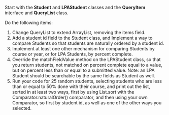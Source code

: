 Start with the **Student** and **LPAStudent** classes and the **QueryItem** interface and **QueryList** class.

Do the following items:
1. Change QueryList to extend ArrayList, removing the items field.
2. Add a student id field to the Student class, and Implement a way to compare Students so that students are naturally ordered by a student id.
3. Implement at least one other mechanism for comparing Students by course or year, or for LPA Students, by percent complete.
4. Override the matchFieldValue method on the LPAStudent class, so that you return students, not matched on percent complete equal to a value, but on percent less than or equal to a submitted value. Note: an LPA Student should be searchable by the same fields as Student as well.
5. Run your code for 25 random students, selecting students who are less than or equal to 50% done with their course, and print out the list, sorted in at least two ways, first by using List.sort with the Comparator.naturalOrder() comparator, and then using your own Comparator, so first by student id, as well as one of the other ways you selected.
